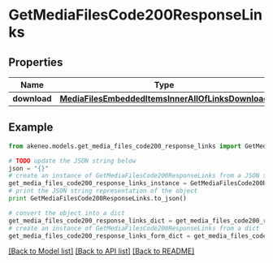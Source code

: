 # GetMediaFilesCode200ResponseLinks


## Properties
Name | Type | Description | Notes
------------ | ------------- | ------------- | -------------
**download** | [**MediaFilesEmbeddedItemsInnerAllOfLinksDownload**](MediaFilesEmbeddedItemsInnerAllOfLinksDownload.md) |  | [optional] 

## Example

```python
from akeneo.models.get_media_files_code200_response_links import GetMediaFilesCode200ResponseLinks

# TODO update the JSON string below
json = "{}"
# create an instance of GetMediaFilesCode200ResponseLinks from a JSON string
get_media_files_code200_response_links_instance = GetMediaFilesCode200ResponseLinks.from_json(json)
# print the JSON string representation of the object
print GetMediaFilesCode200ResponseLinks.to_json()

# convert the object into a dict
get_media_files_code200_response_links_dict = get_media_files_code200_response_links_instance.to_dict()
# create an instance of GetMediaFilesCode200ResponseLinks from a dict
get_media_files_code200_response_links_form_dict = get_media_files_code200_response_links.from_dict(get_media_files_code200_response_links_dict)
```
[[Back to Model list]](../README.md#documentation-for-models) [[Back to API list]](../README.md#documentation-for-api-endpoints) [[Back to README]](../README.md)


